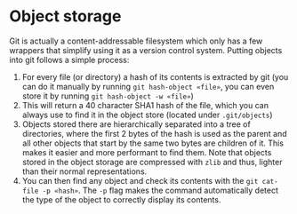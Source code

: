 # Object storage
Git is actually a content-addressable filesystem which only has a few wrappers that simplify using it as a version control system. Putting objects into git follows a simple process:

1. For every file (or directory) a hash of its contents is extracted by git (you can do it manually by running `git hash-object «file»`, you can even store it by running `git hash-object -w «file»`)
2. This will return a 40 character SHA1 hash of the file, which you can always use to find it in the object store (located under `.git/objects`)
3. Objects stored there are hierarchically separated into a tree of directories, where the first 2 bytes of the hash is used as the parent and all other objects that start by the same two bytes are children of it. This makes it easier and more performant to find them. Note that objects stored in the object storage are compressed with `zlib` and thus, lighter than their normal representations.
4. You can then find any object and check its contents with the `git cat-file -p «hash»`. The `-p` flag makes the command automatically detect the type of the object to correctly display its contents.
